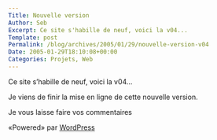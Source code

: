 ```yaml
--- 
Title: Nouvelle version
Author: Seb
Excerpt: Ce site s'habille de neuf, voici la v04...
Template: post
Permalink: /blog/archives/2005/01/29/nouvelle-version-v04
Date: 2005-01-29T18:10:08+00:00
Categories: Projets, Web
--- 
```


Ce site s&rsquo;habille de neuf, voici la v04&#8230;<!--more-->

Je viens de finir la mise en ligne de cette nouvelle version.

Je vous laisse faire vos commentaires

&laquo;Powered&raquo; par <a href="http://wordpress.org/" lang="en" title="Site officiel du moteur de blog wordpress">WordPress</a>